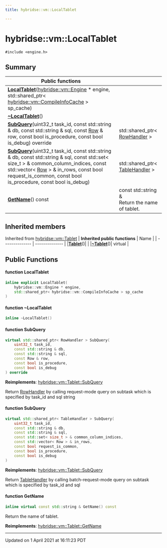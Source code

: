 ```yaml
---
title: hybridse::vm::LocalTablet

---
```

# hybridse::vm::LocalTablet



`#include <engine.h>`

## Summary


|  Public functions|            |
| -------------- | -------------- |
|**[LocalTablet](/hybridse/usage/api/c++/Classes/classhybridse_1_1vm_1_1_local_tablet.md#function-localtablet)**([hybridse::vm::Engine](/hybridse/usage/api/c++/Classes/classhybridse_1_1vm_1_1_engine.md) * engine, std::shared_ptr< [hybridse::vm::CompileInfoCache](/hybridse/usage/api/c++/Classes/classhybridse_1_1vm_1_1_compile_info_cache.md) > sp_cache)|  |
|**[~LocalTablet](/hybridse/usage/api/c++/Classes/classhybridse_1_1vm_1_1_local_tablet.md#function-~localtablet)**()|  |
|**[SubQuery](/hybridse/usage/api/c++/Classes/classhybridse_1_1vm_1_1_local_tablet.md#function-subquery)**(uint32_t task_id, const std::string & db, const std::string & sql, const [Row](/hybridse/usage/api/c++/Classes/classhybridse_1_1codec_1_1_row.md) & row, const bool is_procedure, const bool is_debug) override| std::shared_ptr< [RowHandler](/hybridse/usage/api/c++/Classes/classhybridse_1_1vm_1_1_row_handler.md) >  |
|**[SubQuery](/hybridse/usage/api/c++/Classes/classhybridse_1_1vm_1_1_local_tablet.md#function-subquery)**(uint32_t task_id, const std::string & db, const std::string & sql, const std::set< size_t > & common_column_indices, const std::vector< [Row](/hybridse/usage/api/c++/Classes/classhybridse_1_1codec_1_1_row.md) > & in_rows, const bool request_is_common, const bool is_procedure, const bool is_debug)| std::shared_ptr< [TableHandler](/hybridse/usage/api/c++/Classes/classhybridse_1_1vm_1_1_table_handler.md) >  |
|**[GetName](/hybridse/usage/api/c++/Classes/classhybridse_1_1vm_1_1_local_tablet.md#function-getname)**() const| const std::string & <br>Return the name of tablet.  |

## Inherited members
Inherited from [hybridse::vm::Tablet](/hybridse/usage/api/c++/Classes/classhybridse_1_1vm_1_1_tablet.md)
| **Inherited public functions** | Name           |
| -------------- | -------------- |
|**[Tablet](/hybridse/usage/api/c++/Classes/classhybridse_1_1vm_1_1_tablet.md#function-tablet)**()|  |
|**[~Tablet](/hybridse/usage/api/c++/Classes/classhybridse_1_1vm_1_1_tablet.md#function-~tablet)**()| virtual  |


## Public Functions

#### function LocalTablet

```cpp
inline explicit LocalTablet(
    hybridse::vm::Engine * engine,
    std::shared_ptr< hybridse::vm::CompileInfoCache > sp_cache
)
```


#### function ~LocalTablet

```cpp
inline ~LocalTablet()
```


#### function SubQuery

```cpp
virtual std::shared_ptr< RowHandler > SubQuery(
    uint32_t task_id,
    const std::string & db,
    const std::string & sql,
    const Row & row,
    const bool is_procedure,
    const bool is_debug
) override
```


**Reimplements**: [hybridse::vm::Tablet::SubQuery](/hybridse/usage/api/c++/Classes/classhybridse_1_1vm_1_1_tablet.md#function-subquery)


Return [RowHandler](/hybridse/usage/api/c++/Classes/classhybridse_1_1vm_1_1_row_handler.md) by calling request-mode query on subtask which is specified by task_id and sql string 


#### function SubQuery

```cpp
virtual std::shared_ptr< TableHandler > SubQuery(
    uint32_t task_id,
    const std::string & db,
    const std::string & sql,
    const std::set< size_t > & common_column_indices,
    const std::vector< Row > & in_rows,
    const bool request_is_common,
    const bool is_procedure,
    const bool is_debug
)
```


**Reimplements**: [hybridse::vm::Tablet::SubQuery](/hybridse/usage/api/c++/Classes/classhybridse_1_1vm_1_1_tablet.md#function-subquery)


Return [TableHandler](/hybridse/usage/api/c++/Classes/classhybridse_1_1vm_1_1_table_handler.md) by calling batch-request-mode query on subtask which is specified by task_id and sql 


#### function GetName

```cpp
inline virtual const std::string & GetName() const
```

Return the name of tablet. 

**Reimplements**: [hybridse::vm::Tablet::GetName](/hybridse/usage/api/c++/Classes/classhybridse_1_1vm_1_1_tablet.md#function-getname)


-------------------------------

Updated on  1 April 2021 at 16:11:23 PDT